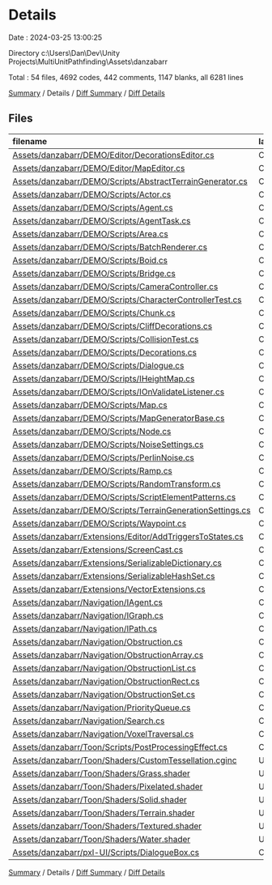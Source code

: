 # Details

Date : 2024-03-25 13:00:25

Directory c:\\Users\\Dan\\Dev\\Unity Projects\\MultiUnitPathfinding\\Assets\\danzabarr

Total : 54 files,  4692 codes, 442 comments, 1147 blanks, all 6281 lines

[Summary](results.md) / Details / [Diff Summary](diff.md) / [Diff Details](diff-details.md)

## Files
| filename | language | code | comment | blank | total |
| :--- | :--- | ---: | ---: | ---: | ---: |
| [Assets/danzabarr/DEMO/Editor/DecorationsEditor.cs](/Assets/danzabarr/DEMO/Editor/DecorationsEditor.cs) | C# | 17 | 0 | 5 | 22 |
| [Assets/danzabarr/DEMO/Editor/MapEditor.cs](/Assets/danzabarr/DEMO/Editor/MapEditor.cs) | C# | 17 | 0 | 5 | 22 |
| [Assets/danzabarr/DEMO/Scripts/AbstractTerrainGenerator.cs](/Assets/danzabarr/DEMO/Scripts/AbstractTerrainGenerator.cs) | C# | 85 | 41 | 24 | 150 |
| [Assets/danzabarr/DEMO/Scripts/Actor.cs](/Assets/danzabarr/DEMO/Scripts/Actor.cs) | C# | 40 | 5 | 9 | 54 |
| [Assets/danzabarr/DEMO/Scripts/Agent.cs](/Assets/danzabarr/DEMO/Scripts/Agent.cs) | C# | 98 | 0 | 26 | 124 |
| [Assets/danzabarr/DEMO/Scripts/AgentTask.cs](/Assets/danzabarr/DEMO/Scripts/AgentTask.cs) | C# | 9 | 0 | 2 | 11 |
| [Assets/danzabarr/DEMO/Scripts/Area.cs](/Assets/danzabarr/DEMO/Scripts/Area.cs) | C# | 54 | 6 | 15 | 75 |
| [Assets/danzabarr/DEMO/Scripts/BatchRenderer.cs](/Assets/danzabarr/DEMO/Scripts/BatchRenderer.cs) | C# | 62 | 3 | 14 | 79 |
| [Assets/danzabarr/DEMO/Scripts/Boid.cs](/Assets/danzabarr/DEMO/Scripts/Boid.cs) | C# | 63 | 2 | 13 | 78 |
| [Assets/danzabarr/DEMO/Scripts/Bridge.cs](/Assets/danzabarr/DEMO/Scripts/Bridge.cs) | C# | 28 | 0 | 5 | 33 |
| [Assets/danzabarr/DEMO/Scripts/CameraController.cs](/Assets/danzabarr/DEMO/Scripts/CameraController.cs) | C# | 54 | 7 | 17 | 78 |
| [Assets/danzabarr/DEMO/Scripts/CharacterControllerTest.cs](/Assets/danzabarr/DEMO/Scripts/CharacterControllerTest.cs) | C# | 30 | 4 | 11 | 45 |
| [Assets/danzabarr/DEMO/Scripts/Chunk.cs](/Assets/danzabarr/DEMO/Scripts/Chunk.cs) | C# | 272 | 20 | 58 | 350 |
| [Assets/danzabarr/DEMO/Scripts/CliffDecorations.cs](/Assets/danzabarr/DEMO/Scripts/CliffDecorations.cs) | C# | 44 | 3 | 11 | 58 |
| [Assets/danzabarr/DEMO/Scripts/CollisionTest.cs](/Assets/danzabarr/DEMO/Scripts/CollisionTest.cs) | C# | 239 | 7 | 57 | 303 |
| [Assets/danzabarr/DEMO/Scripts/Decorations.cs](/Assets/danzabarr/DEMO/Scripts/Decorations.cs) | C# | 114 | 10 | 32 | 156 |
| [Assets/danzabarr/DEMO/Scripts/Dialogue.cs](/Assets/danzabarr/DEMO/Scripts/Dialogue.cs) | C# | 187 | 23 | 38 | 248 |
| [Assets/danzabarr/DEMO/Scripts/IHeightMap.cs](/Assets/danzabarr/DEMO/Scripts/IHeightMap.cs) | C# | 7 | 0 | 3 | 10 |
| [Assets/danzabarr/DEMO/Scripts/IOnValidateListener.cs](/Assets/danzabarr/DEMO/Scripts/IOnValidateListener.cs) | C# | 7 | 1 | 2 | 10 |
| [Assets/danzabarr/DEMO/Scripts/Map.cs](/Assets/danzabarr/DEMO/Scripts/Map.cs) | C# | 201 | 26 | 39 | 266 |
| [Assets/danzabarr/DEMO/Scripts/MapGeneratorBase.cs](/Assets/danzabarr/DEMO/Scripts/MapGeneratorBase.cs) | C# | 950 | 103 | 266 | 1,319 |
| [Assets/danzabarr/DEMO/Scripts/Node.cs](/Assets/danzabarr/DEMO/Scripts/Node.cs) | C# | 14 | 0 | 3 | 17 |
| [Assets/danzabarr/DEMO/Scripts/NoiseSettings.cs](/Assets/danzabarr/DEMO/Scripts/NoiseSettings.cs) | C# | 57 | 0 | 12 | 69 |
| [Assets/danzabarr/DEMO/Scripts/PerlinNoise.cs](/Assets/danzabarr/DEMO/Scripts/PerlinNoise.cs) | C# | 39 | 0 | 8 | 47 |
| [Assets/danzabarr/DEMO/Scripts/Ramp.cs](/Assets/danzabarr/DEMO/Scripts/Ramp.cs) | C# | 56 | 0 | 10 | 66 |
| [Assets/danzabarr/DEMO/Scripts/RandomTransform.cs](/Assets/danzabarr/DEMO/Scripts/RandomTransform.cs) | C# | 91 | 1 | 13 | 105 |
| [Assets/danzabarr/DEMO/Scripts/ScriptElementPatterns.cs](/Assets/danzabarr/DEMO/Scripts/ScriptElementPatterns.cs) | C# | 69 | 2 | 14 | 85 |
| [Assets/danzabarr/DEMO/Scripts/TerrainGenerationSettings.cs](/Assets/danzabarr/DEMO/Scripts/TerrainGenerationSettings.cs) | C# | 32 | 1 | 8 | 41 |
| [Assets/danzabarr/DEMO/Scripts/Waypoint.cs](/Assets/danzabarr/DEMO/Scripts/Waypoint.cs) | C# | 37 | 3 | 9 | 49 |
| [Assets/danzabarr/Extensions/Editor/AddTriggersToStates.cs](/Assets/danzabarr/Extensions/Editor/AddTriggersToStates.cs) | C# | 31 | 5 | 4 | 40 |
| [Assets/danzabarr/Extensions/ScreenCast.cs](/Assets/danzabarr/Extensions/ScreenCast.cs) | C# | 61 | 0 | 15 | 76 |
| [Assets/danzabarr/Extensions/SerializableDictionary.cs](/Assets/danzabarr/Extensions/SerializableDictionary.cs) | C# | 50 | 2 | 10 | 62 |
| [Assets/danzabarr/Extensions/SerializableHashSet.cs](/Assets/danzabarr/Extensions/SerializableHashSet.cs) | C# | 27 | 2 | 7 | 36 |
| [Assets/danzabarr/Extensions/VectorExtensions.cs](/Assets/danzabarr/Extensions/VectorExtensions.cs) | C# | 55 | 7 | 15 | 77 |
| [Assets/danzabarr/Navigation/IAgent.cs](/Assets/danzabarr/Navigation/IAgent.cs) | C# | 10 | 23 | 6 | 39 |
| [Assets/danzabarr/Navigation/IGraph.cs](/Assets/danzabarr/Navigation/IGraph.cs) | C# | 10 | 0 | 2 | 12 |
| [Assets/danzabarr/Navigation/IPath.cs](/Assets/danzabarr/Navigation/IPath.cs) | C# | 12 | 0 | 2 | 14 |
| [Assets/danzabarr/Navigation/Obstruction.cs](/Assets/danzabarr/Navigation/Obstruction.cs) | C# | 148 | 23 | 30 | 201 |
| [Assets/danzabarr/Navigation/ObstructionArray.cs](/Assets/danzabarr/Navigation/ObstructionArray.cs) | C# | 47 | 0 | 9 | 56 |
| [Assets/danzabarr/Navigation/ObstructionList.cs](/Assets/danzabarr/Navigation/ObstructionList.cs) | C# | 20 | 0 | 4 | 24 |
| [Assets/danzabarr/Navigation/ObstructionRect.cs](/Assets/danzabarr/Navigation/ObstructionRect.cs) | C# | 30 | 0 | 9 | 39 |
| [Assets/danzabarr/Navigation/ObstructionSet.cs](/Assets/danzabarr/Navigation/ObstructionSet.cs) | C# | 24 | 0 | 5 | 29 |
| [Assets/danzabarr/Navigation/PriorityQueue.cs](/Assets/danzabarr/Navigation/PriorityQueue.cs) | C# | 60 | 1 | 11 | 72 |
| [Assets/danzabarr/Navigation/Search.cs](/Assets/danzabarr/Navigation/Search.cs) | C# | 186 | 1 | 57 | 244 |
| [Assets/danzabarr/Navigation/VoxelTraversal.cs](/Assets/danzabarr/Navigation/VoxelTraversal.cs) | C# | 190 | 7 | 46 | 243 |
| [Assets/danzabarr/Toon/Scripts/PostProcessingEffect.cs](/Assets/danzabarr/Toon/Scripts/PostProcessingEffect.cs) | C# | 21 | 1 | 6 | 28 |
| [Assets/danzabarr/Toon/Shaders/CustomTessellation.cginc](/Assets/danzabarr/Toon/Shaders/CustomTessellation.cginc) | UnityShader | 61 | 4 | 12 | 77 |
| [Assets/danzabarr/Toon/Shaders/Grass.shader](/Assets/danzabarr/Toon/Shaders/Grass.shader) | UnityShader | 226 | 32 | 70 | 328 |
| [Assets/danzabarr/Toon/Shaders/Pixelated.shader](/Assets/danzabarr/Toon/Shaders/Pixelated.shader) | UnityShader | 102 | 11 | 26 | 139 |
| [Assets/danzabarr/Toon/Shaders/Solid.shader](/Assets/danzabarr/Toon/Shaders/Solid.shader) | UnityShader | 62 | 0 | 12 | 74 |
| [Assets/danzabarr/Toon/Shaders/Terrain.shader](/Assets/danzabarr/Toon/Shaders/Terrain.shader) | UnityShader | 67 | 0 | 15 | 82 |
| [Assets/danzabarr/Toon/Shaders/Textured.shader](/Assets/danzabarr/Toon/Shaders/Textured.shader) | UnityShader | 68 | 0 | 10 | 78 |
| [Assets/danzabarr/Toon/Shaders/Water.shader](/Assets/danzabarr/Toon/Shaders/Water.shader) | UnityShader | 16 | 1 | 4 | 21 |
| [Assets/danzabarr/pxl-UI/Scripts/DialogueBox.cs](/Assets/danzabarr/pxl-UI/Scripts/DialogueBox.cs) | C# | 135 | 54 | 31 | 220 |

[Summary](results.md) / Details / [Diff Summary](diff.md) / [Diff Details](diff-details.md)